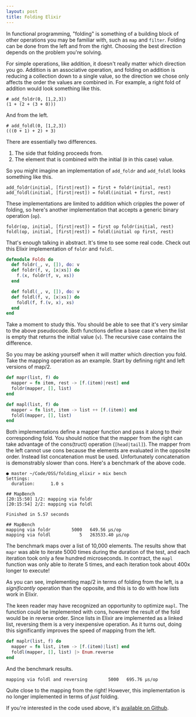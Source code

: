 ```yaml
---
layout: post
title: Folding Elixir
---
```


In functional programming, "folding" is something of a building block of other operations you may be familiar with, such as `map` and `filter`.
Folding can be done from the left and from the right.
Choosing the best direction depends on the problem you're solving.

For simple operations, like addition, it doesn't really matter which direction you go.
Addition is an associative operation, and folding on addition is reducing a collection down to a single value, so the direction we chose only affects the order the values are combined in.
For example, a right fold of addition would look something like this.

```
# add_foldr(0, [1,2,3])
(1 + (2 + (3 + 0)))
```

And from the left.

```
# add_foldl(0, [1,2,3])
(((0 + 1) + 2) + 3)
```

There are essentially two differences.

1. The side that folding proceeds from.
1. The element that is combined with the initial (`0` in this case) value.

So you might imagine an implementation of `add_foldr` and `add_foldl` looks something like this.

```
add_foldr(initial, [first|rest]) = first + foldr(initial, rest)
add_foldl(initial, [first|rest]) = foldl(initial + first, rest)
```

These implementations are limited to addition which cripples the power of folding, so here's another implementation that accepts a generic binary operation (`op`).

```
foldr(op, initial, [first|rest]) = first op foldr(initial, rest)
foldl(op, initial, [first|rest]) = foldl(initial op first, rest)
```

That's enough talking in abstract.
It's time to see some real code.
Check out this Elixir implementation of `foldr` and `foldl`.

```elixir
defmodule Folds do
  def foldr(_, v, []), do: v
  def foldr(f, v, [x|xs]) do
    f.(x, foldr(f, v, xs))
  end

  def foldl(_, v, []), do: v
  def foldl(f, v, [x|xs]) do
    foldl(f, f.(v, x), xs)
  end
end
```

Take a moment to study this.
You should be able to see that it's very similar to the above pseudocode.
Both functions define a base case when the list is empty that returns the initial value (`v`).
The recursive case contains the difference.

So you may be asking yourself when it will matter which direction you fold.
Take the mapping operation as an example.
Start by defining right and left versions of map/2.

```elixir
def mapr(list, f) do
  mapper = fn item, rest -> [f.(item)|rest] end
  foldr(mapper, [], list)
end

def mapl(list, f) do
  mapper = fn list, item -> list ++ [f.(item)] end
  foldl(mapper, [], list)
end
```

Both implementations define a mapper function and pass it along to their corresponding fold.
You should notice that the mapper from the right can take advantage of the cons(truct) operation (`[head|tail]`).
The mapper from the left cannot use cons because the elements are evaluated in the opposite order.
Instead list concatenation must be used.
Unfortunately concatenation is demonstrably slower than cons.
Here's a benchmark of the above code.

```
● master ~/Code/OSS/folding_elixir » mix bench
Settings:
  duration:      1.0 s

## MapBench
[20:15:50] 1/2: mapping via foldr
[20:15:54] 2/2: mapping via foldl

Finished in 5.57 seconds

## MapBench
mapping via foldr        5000   649.56 µs/op
mapping via foldl           5   263533.40 µs/op
```

The benchmark maps over a list of 10,000 elements.
The results show that `mapr` was able to iterate 5000 times during the duration of the test, and each iteration took only a few hundred microseconds.
In contract, the `mapl` function was only able to iterate 5 times, and each iteration took about 400x longer to execute!

As you can see, implementing map/2 in terms of folding from the left, is a _significantly_ operation than the opposite, and this is to do with how lists work in Elixir.

The keen reader may have recognized an opportunity to optimize `mapl`.
The function could be implemented with cons, however the result of the fold would be in reverse order.
Since lists in Elixir are implemented as a linked list, reversing them is a very inexpensive operation.
As it turns out, doing this significantly improves the speed of mapping from the left.

```elixir
def maplr(list, f) do
  mapper = fn list, item -> [f.(item)|list] end
  foldl(mapper, [], list) |> Enum.reverse
end
```

And the benchmark results.

```
mapping via foldl and reversing        5000   695.76 µs/op
```

Quite close to the mapping from the right!
However, this implementation is no longer implemented in terms of _just_ folding.

If you're interested in the code used above, it's [available on Github](https://github.com/iamvery/folding_elixir).
